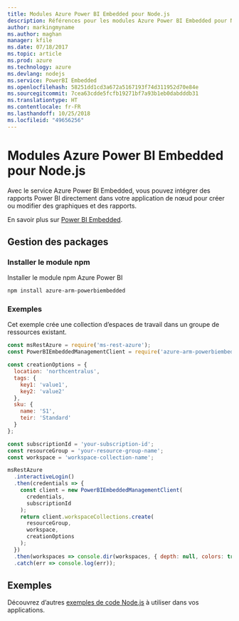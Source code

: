 ```yaml
---
title: Modules Azure Power BI Embedded pour Node.js
description: Références pour les modules Azure Power BI Embedded pour Node.js
author: markingmyname
ms.author: maghan
manager: kfile
ms.date: 07/18/2017
ms.topic: article
ms.prod: azure
ms.technology: azure
ms.devlang: nodejs
ms.service: PowerBI Embedded
ms.openlocfilehash: 58251dd1cd3a672a5167193f74d311952d70e84e
ms.sourcegitcommit: 7cea63cdde5fcfb19271bf7a93b1eb0dabdddb31
ms.translationtype: HT
ms.contentlocale: fr-FR
ms.lasthandoff: 10/25/2018
ms.locfileid: "49656256"
---
```

# <a name="azure-powerbi-embedded-modules-for-nodejs"></a>Modules Azure Power BI Embedded pour Node.js

Avec le service Azure Power BI Embedded, vous pouvez intégrer des rapports Power BI directement dans votre application de nœud pour créer ou modifier des graphiques et des rapports.

En savoir plus sur [Power BI Embedded](https://powerbi.microsoft.com/documentation/powerbi-developer-embedding/).

## <a name="management-package"></a>Gestion des packages

### <a name="install-the-npm-module"></a>Installer le module npm

Installer le module npm Azure Power BI

```bash
npm install azure-arm-powerbiembedded
```

### <a name="example"></a>Exemples

Cet exemple crée une collection d’espaces de travail dans un groupe de ressources existant.

```javascript
const msRestAzure = require('ms-rest-azure');
const PowerBIEmbeddedManagementClient = require('azure-arm-powerbiembedded');

const creationOptions = {
  location: 'northcentralus',
  tags: {
    key1: 'value1',
    key2: 'value2'
  },
  sku: {
    name: 'S1',
    teir: 'Standard'
  }
};

const subscriptionId = 'your-subscription-id';
const resourceGroup = 'your-resource-group-name';
const workspace = 'workspace-collection-name';

msRestAzure
  .interactiveLogin()
  .then(credentials => {
    const client = new PowerBIEmbeddedManagementClient(
      credentials,
      subscriptionId
    );
    return client.workspaceCollections.create(
      resourceGroup,
      workspace,
      creationOptions
    );
  })
  .then(workspaces => console.dir(workspaces, { depth: null, colors: true }))
  .catch(err => console.log(err));
```

## <a name="samples"></a>Exemples

Découvrez d’autres [exemples de code Node.js](https://azure.microsoft.com/resources/samples/?platform=nodejs) à utiliser dans vos applications.
